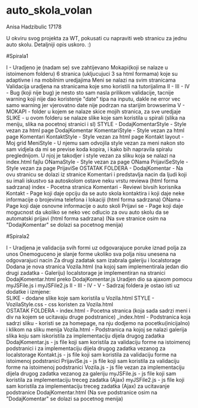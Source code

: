 # auto_skola_volan

Anisa Hadzibulic 17178

U okviru svog projekta za WT, pokusati cu napraviti web stranicu za jednu auto skolu. Detaljniji opis uskoro. :) 

#Spirala1

I - Uradjeno je (nadam se) sve zahtijevano 
    Mokapi(koji se nalaze u istoimenom folderu)
    6 stranica (ukljucujuci 3 sa html formama) koje su adaptivne i na mobilnim uredjajima
    Meni se nalazi na svim stranicama
    Validacija uradjena na stranicama koje smo koristili na tutorijalima
II -
III -
IV - Bug (koji nije bug) je nesto sto sam nasla prilikom validacije, tacnije warning koji nije dao koristenje "date" tipa na inputu, dakle ne error vec samo warning jer vjerovatno date nije podrzan na starijim browserima
V - 
    MOKAPI - folder u kojem se nalaze skice mojih stranica, za sve uredjaje
    SLIKE - u ovom folderu se nalaze slike koje sam koristila u spirali (slika na meniju, slika na pocetnoj stranici i sl)
    STYLE -
            DodajKomentarStyle - Style vezan za html page DodajKomentar
            KomentariStyle - Style vezan za html page Komentari 
            KontaktStyle - Style vezan za html page Kontakt 
            layout - Moj grid
            MeniStyle - U njemu sam odvojila style vezan za meni nakon sto sam vidjela da mi se previse koda kopira, i kako bih napravila spiralu preglednijom. U njoj je takodjer i style vezan za sliku koja se nalazi na index.html fajlu
            ONamaStyle - Style vezan za page ONama
            PrijaviSeStyle - Style vezan za page PrijaviSe 
   OSTATAK FOLDERA -
            DodajKomentar - Na ovu stranicu se dolazi iz stranice Komentari i predstavlja nacin da ljudi koji su imali iskustvo sa autoskolom ostave neku vrstu reviewa (html forma sadrzana)
            index - Pocetna stranica
            Komentari - Reviewi bivsih korisnika
            Kontakt - Page koji daje opciju da se auto skola kontaktira i koji daje neke informacije o brojevima telefona i lokaciji (html forma sadrzana)
            ONama - Page koji daje osnovne informacije o auto skoli 
            Prijavi se - Page koji daje mogucnost da ukoliko se neko vec odlucio za ovu auto skolu da se automatski prijavi (html forma sadrzana)
            (Na sve stranice osim na "DodajKomentar" se dolazi sa pocetnog menija) 


#Spirala2

I - Uradjena je validacija svih formi uz odgovarajuce poruke iznad polja za unos
    Onemoguceno je slanje forme ukoliko sva polja nisu unesena na odgovarajuci nacin
    Za drugi zadatak sam izabrala galeriju i localstorage
    Dodana je nova stranica Vozila.html (na kojoj sam implementirala jedan dio drugi zadatka - Galeriju)
    localstorage je implementiran na stranici DodajKomentar.html preko DodajKomentar.js
    Uradjen dio sa ajaxom pomocu myJSFile.js i myJSFile2.js
II -
III -
IV -
V - 
    Sadrzaj foldera je ostao isti uz dodatke i izmjene:   
    SLIKE - dodane slike koje sam koristila u Vozila.html
    STYLE - VozilaStyle.css - css koristen za Vozila.html            
   OSTATAK FOLDERA -
            index.html - Pocetna stranica (koja sada sadrzi meni i div na kojem se ucitavaju druge podstranice)
            _index.html - Podstranica koja sadrzi sliku - koristi se za homepage, na nju dodjemo na pocetku(inicijalno) i klikom na sliku menija
            Vozila.html - Podstranica na kojoj se nalazi galerija slika koju sam iskoristila za implementaciju dijela drugog zadatka
            DodajKomentar.js - js file koji sam koristila za validaciju forme na istoimenoj podstranici i za implementaciju dijela drugog zadatka vezanog za localstorage
            Kontakt.js - js file koji sam koristila za validaciju forme na istoimenoj podstranici
            PrijaviSe.js - js file koji sam koristila za validaciju forme na istoimenoj podstranici
            Vozila.js - js file vezan za implementaciju dijela drugog zadatka vezanog za galeriju
            myJSFile.js - js file koji sam koristila za implementaciju treceg zadatka (Ajax)
            myJSFile2.js - js file koji sam koristila za implementaciju treceg zadatka (Ajax) za ucitavanje podstranice DodajKomentar.html
            (Na sve podstranice osim na "DodajKomentar" se dolazi sa pocetnog menija)             



